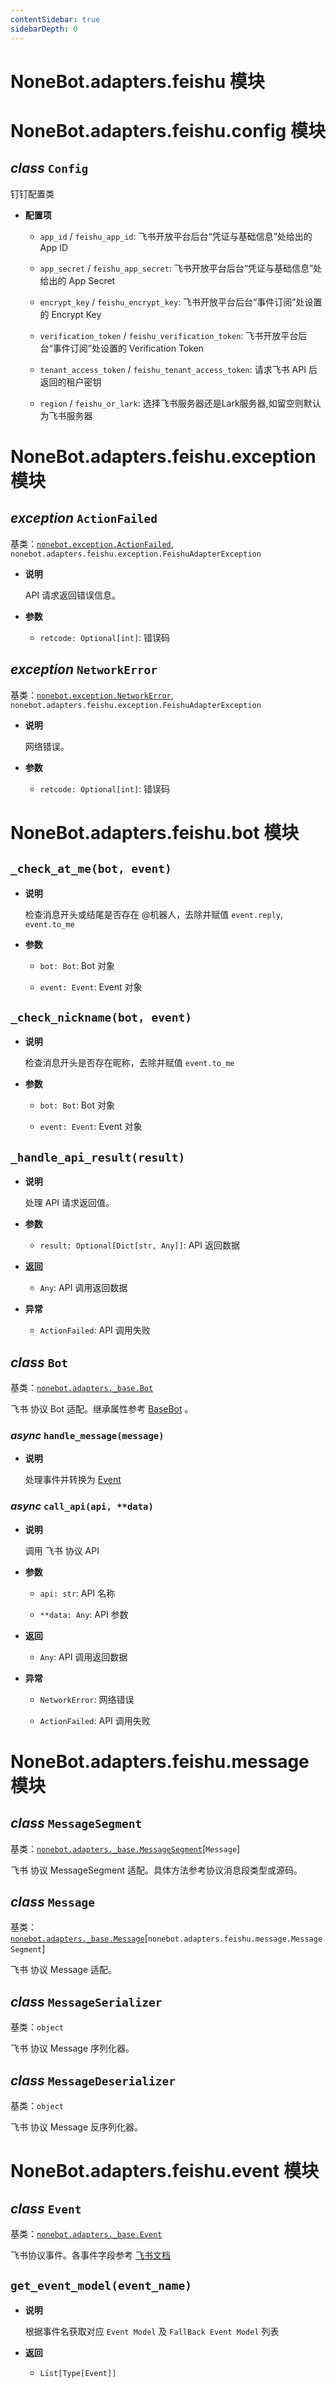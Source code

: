 ```yaml
---
contentSidebar: true
sidebarDepth: 0
---
```


# NoneBot.adapters.feishu 模块

# NoneBot.adapters.feishu.config 模块


## _class_ `Config`

钉钉配置类


* **配置项**

    
    * `app_id` / `feishu_app_id`: 飞书开放平台后台“凭证与基础信息”处给出的 App ID


    * `app_secret` / `feishu_app_secret`: 飞书开放平台后台“凭证与基础信息”处给出的 App Secret


    * `encrypt_key` / `feishu_encrypt_key`: 飞书开放平台后台“事件订阅”处设置的 Encrypt Key


    * `verification_token` / `feishu_verification_token`: 飞书开放平台后台“事件订阅”处设置的 Verification Token


    * `tenant_access_token` / `feishu_tenant_access_token`: 请求飞书 API 后返回的租户密钥


    * `region` / `feishu_or_lark`: 选择飞书服务器还是Lark服务器,如留空则默认为飞书服务器


# NoneBot.adapters.feishu.exception 模块


## _exception_ `ActionFailed`

基类：[`nonebot.exception.ActionFailed`](../exception.md#nonebot.exception.ActionFailed), `nonebot.adapters.feishu.exception.FeishuAdapterException`


* **说明**

    API 请求返回错误信息。



* **参数**

    
    * `retcode: Optional[int]`: 错误码



## _exception_ `NetworkError`

基类：[`nonebot.exception.NetworkError`](../exception.md#nonebot.exception.NetworkError), `nonebot.adapters.feishu.exception.FeishuAdapterException`


* **说明**

    网络错误。



* **参数**

    
    * `retcode: Optional[int]`: 错误码


# NoneBot.adapters.feishu.bot 模块


## `_check_at_me(bot, event)`


* **说明**

    检查消息开头或结尾是否存在 @机器人，去除并赋值 `event.reply`, `event.to_me`



* **参数**

    
    * `bot: Bot`: Bot 对象


    * `event: Event`: Event 对象



## `_check_nickname(bot, event)`


* **说明**

    检查消息开头是否存在昵称，去除并赋值 `event.to_me`



* **参数**

    
    * `bot: Bot`: Bot 对象


    * `event: Event`: Event 对象



## `_handle_api_result(result)`


* **说明**

    处理 API 请求返回值。



* **参数**

    
    * `result: Optional[Dict[str, Any]]`: API 返回数据



* **返回**

    
    * `Any`: API 调用返回数据



* **异常**

    
    * `ActionFailed`: API 调用失败



## _class_ `Bot`

基类：[`nonebot.adapters._base.Bot`](README.md#nonebot.adapters._base.Bot)

飞书 协议 Bot 适配。继承属性参考 [BaseBot](./#class-basebot) 。


### _async_ `handle_message(message)`


* **说明**

    处理事件并转换为 [Event](#class-event)



### _async_ `call_api(api, **data)`


* **说明**

    调用 飞书 协议 API



* **参数**

    
    * `api: str`: API 名称


    * `**data: Any`: API 参数



* **返回**

    
    * `Any`: API 调用返回数据



* **异常**

    
    * `NetworkError`: 网络错误


    * `ActionFailed`: API 调用失败


# NoneBot.adapters.feishu.message 模块


## _class_ `MessageSegment`

基类：[`nonebot.adapters._base.MessageSegment`](README.md#nonebot.adapters._base.MessageSegment)[`Message`]

飞书 协议 MessageSegment 适配。具体方法参考协议消息段类型或源码。


## _class_ `Message`

基类：[`nonebot.adapters._base.Message`](README.md#nonebot.adapters._base.Message)[`nonebot.adapters.feishu.message.MessageSegment`]

飞书 协议 Message 适配。


## _class_ `MessageSerializer`

基类：`object`

飞书 协议 Message 序列化器。


## _class_ `MessageDeserializer`

基类：`object`

飞书 协议 Message 反序列化器。

# NoneBot.adapters.feishu.event 模块


## _class_ `Event`

基类：[`nonebot.adapters._base.Event`](README.md#nonebot.adapters._base.Event)

飞书协议事件。各事件字段参考 [飞书文档](https://open.feishu.cn/document/ukTMukTMukTM/uYDNxYjL2QTM24iN0EjN/event-list)


## `get_event_model(event_name)`


* **说明**

    根据事件名获取对应 `Event Model` 及 `FallBack Event Model` 列表



* **返回**

    
    * `List[Type[Event]]`
